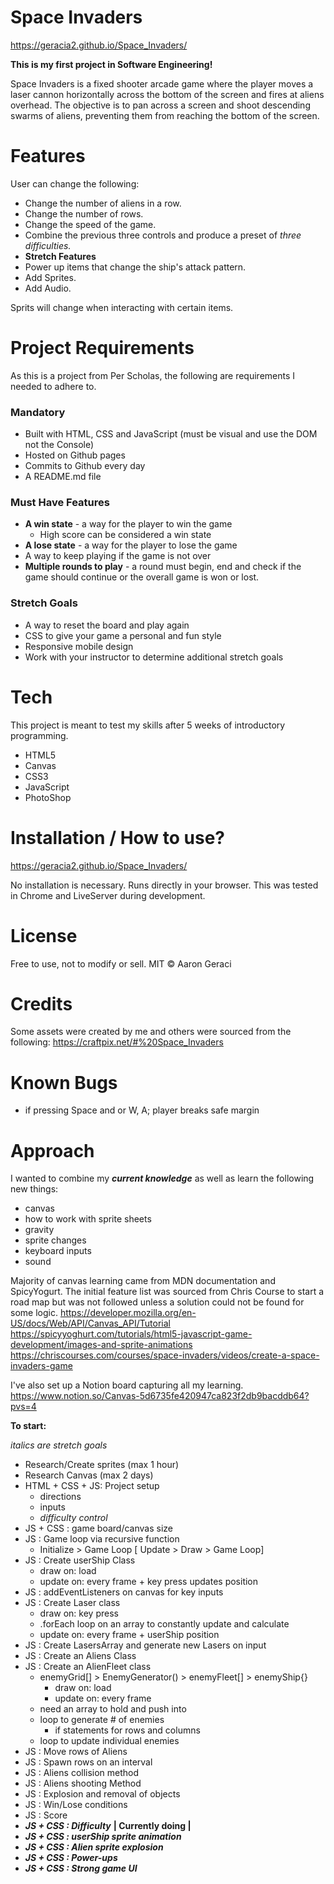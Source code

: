# Space Invaders 
https://geracia2.github.io/Space_Invaders/

**This is my first project in Software Engineering!**

Space Invaders is a fixed shooter arcade game where the player moves a laser cannon horizontally across the bottom of the screen and fires at aliens overhead. The objective is to pan across a screen and shoot descending swarms of aliens, preventing them from reaching the bottom of the screen.

# Features
User can change the following:
- Change the number of aliens in a row.
- Change the number of rows.
- Change the speed of the game.
- Combine the previous three controls and produce a preset of _three difficulties._ 
- **Stretch Features**
- Power up items that change the ship's attack pattern.
- Add Sprites.
- Add Audio.

Sprits will change when interacting with certain items.

# Project Requirements
As this is a project from Per Scholas, the following are requirements I needed to adhere to.

### Mandatory
- Built with HTML, CSS and JavaScript (must be visual and use the DOM not the Console)
- Hosted on Github pages
- Commits to Github every day
- A README.md file

### Must Have Features
- **A win state** - a way for the player to win the game
    - High score can be considered a win state
- **A lose state** - a way for the player to lose the game
- A way to keep playing if the game is not over
- **Multiple rounds to play** - a round must begin, end and check if the game should continue or the overall game is won or lost.

### Stretch Goals
- A way to reset the board and play again
- CSS to give your game a personal and fun style
- Responsive mobile design
- Work with your instructor to determine additional stretch goals

# Tech
This project is meant to test my skills after 5 weeks of introductory programming. 

- HTML5
- Canvas
- CSS3
- JavaScript
- PhotoShop

# Installation / How to use?
https://geracia2.github.io/Space_Invaders/

No installation is necessary.
Runs directly in your browser. 
This was tested in Chrome and LiveServer during development.

# License
Free to use, not to modify or sell.
MIT © Aaron Geraci

# Credits
Some assets were created by me and others were sourced from the following:
https://craftpix.net/#%20Space_Invaders

# Known Bugs
- if pressing Space and or W, A; player breaks safe margin

# Approach
I wanted to combine my **_current knowledge_** as well as learn the following new things:
- canvas
- how to work with sprite sheets
- gravity
- sprite changes
- keyboard inputs
- sound

Majority of canvas learning came from MDN documentation and SpicyYogurt. The initial feature list was sourced from Chris Course to start a road map but was not followed unless a solution could not be found for some logic. 
https://developer.mozilla.org/en-US/docs/Web/API/Canvas_API/Tutorial
https://spicyyoghurt.com/tutorials/html5-javascript-game-development/images-and-sprite-animations
https://chriscourses.com/courses/space-invaders/videos/create-a-space-invaders-game


I've also set up a Notion board capturing all my learning.
https://www.notion.so/Canvas-5d6735fe420947ca823f2db9bacddb64?pvs=4

**To start:**

_italics are stretch goals_
- Research/Create sprites (max 1 hour)
- Research Canvas (max 2 days)
- HTML + CSS + JS: Project setup
    - directions
    - inputs
    - _difficulty control_
- JS + CSS : game board/canvas size
- JS : Game loop via recursive function
    - Initialize > Game Loop [ Update > Draw > Game Loop]
- JS : Create userShip Class
    - draw on: load
    - update on: every frame + key press updates position
- JS : addEventListeners on canvas for key inputs
- JS : Create Laser class
    - draw on: key press
    - .forEach loop on an array to constantly update and calculate
    - update on: every frame + userShip position
- JS : Create LasersArray and generate new Lasers on input
- JS : Create an Aliens Class 
- JS : Create an AlienFleet class 
    - enemyGrid[] > EnemyGenerator() > enemyFleet[] > enemyShip{} 
        - draw on: load
        - update on: every frame
    - need an array to hold and push into
    - loop to generate # of enemies
        - if statements for rows and columns
    - loop to update individual enemies
- JS : Move rows of Aliens
- JS : Spawn rows on an interval
- JS : Aliens collision method
- JS : Aliens shooting Method
- JS : Explosion and removal of objects   
- JS : Win/Lose conditions
- JS : Score
- **_JS + CSS : Difficulty_**  **| Currently doing |**
- **_JS + CSS : userShip sprite animation_**
- **_JS + CSS : Alien sprite explosion_**
- **_JS + CSS : Power-ups_**
- **_JS + CSS : Strong game UI_**
